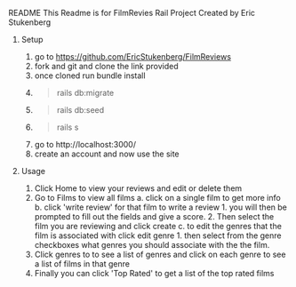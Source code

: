 README
This Readme is for FilmRevies Rail Project 
Created by Eric Stukenberg

1. Setup
    1. go to https://github.com/EricStukenberg/FilmReviews
    2. fork and git and clone the link provided
    3. once cloned run bundle install
    4. > rails db:migrate
    5. > rails db:seed
    6. > rails s
    7. go to http://localhost:3000/
    8. create an account and now use the site

2. Usage 
    1. Click Home to view your reviews and edit or delete them
    2. Go to Films to view all films
        a. click on a single film to get more info
        b. click 'write review' for that film to write a review
            1. you will then be prompted to fill out the fields and
               give a score.
            2. Then select the film you are reviewing and click create
        c. to edit the genres that the film is associated with click edit genre
            1. then select from the genre checkboxes what genres you should associate with the the film.
    3. Click genres to to see a list of genres and click on each genre to see a list of films in that genre
    4. Finally you can click 'Top Rated' to get a list of the top rated films
    


